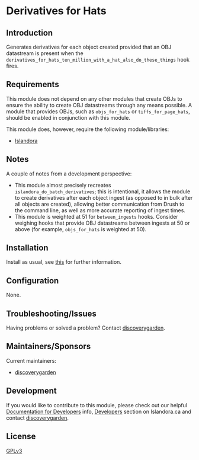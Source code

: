 # Derivatives for Hats

## Introduction

Generates derivatives for each object created provided that an OBJ datastream is present when the `derivatives_for_hats_ten_million_with_a_hat_also_do_these_things` hook fires.

## Requirements

This module does not depend on any other modules that create OBJs to ensure the ability to create OBJ datastreams through any means possible. A module that provides OBJs, such as `objs_for_hats` or `tiffs_for_page_hats`, should be enabled in conjunction with this module.

This module does, however, require the following module/libraries:

* [Islandora](https://github.com/Islandora/islandora)

## Notes

A couple of notes from a development perspective:

- This module almost precisely recreates `islandora_do_batch_derivatives`; this is intentional, it allows the module to create derivatives after each object ingest (as opposed to in bulk after all objects are created), allowing better communication from Drush to the command line, as well as more accurate reporting of ingest times.
- This module is weighted at 51 for `between_ingests` hooks. Consider weighing hooks that provide OBJ datastreams between ingests at 50 or above (for example, `objs_for_hats` is weighted at 50).

## Installation

Install as usual, see [this](https://drupal.org/documentation/install/modules-themes/modules-7) for further information.

## Configuration

None.

## Troubleshooting/Issues

Having problems or solved a problem? Contact [discoverygarden](http://support.discoverygarden.ca).

## Maintainers/Sponsors

Current maintainers:

* [discoverygarden](http://www.discoverygarden.ca)

## Development

If you would like to contribute to this module, please check out our helpful
[Documentation for Developers](https://github.com/Islandora/islandora/wiki#wiki-documentation-for-developers)
info, [Developers](http://islandora.ca/developers) section on Islandora.ca and
contact [discoverygarden](http://support.discoverygarden.ca).

## License

[GPLv3](http://www.gnu.org/licenses/gpl-3.0.txt)
